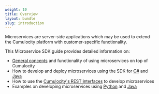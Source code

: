 ```yaml
---
weight: 10
title: Overview
layout: bundle
slug: introduction
---
```


Microservices are server-side applications which may be used to extend the Cumulocity platform with customer-specific functionality.

This Microservice SDK guide provides detailed information on:

* [General concepts](/guides/microservice-sdk/concept) and functionality of using microservices on top of Cumulocity
* How to develop and deploy microservices using the SDK for [C#](/guides/microservice-sdk/cs) and [Java](/guides/microservice-sdk/java)
* How to use the [Cumulocity's REST interfaces](/guides/microservice-sdk/rest) to develop microservices
* Examples on developing microservices using [Python](/guides/microservice-sdk/http#hello-microservice-python) and [Java](/guides/microservice-sdk/http#microservice-java)

